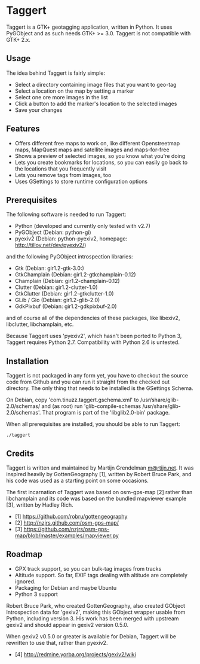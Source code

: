 Taggert
=======

Taggert is a GTK+ geotagging application, written in Python. It uses PyGObject
and as such needs GTK+ >= 3.0. Taggert is not compatible with GTK+ 2.x.

Usage
-----

The idea behind Taggert is fairly simple:
*  Select a directory containing image files that you want to geo-tag
*  Select a location on the map by setting a marker
*  Select one ore more images in the list
*  Click a button to add the marker's location to the selected images
* Save your changes

Features
--------

* Offers different free maps to work on, like different Openstreetmap maps,
  MapQuest maps and satellite images and maps-for-free
* Shows a preview of selected images, so you know what you're doing
* Lets you create bookmarks for locations, so you can easily go back to the
	locations that you frequently visit
* Lets you remove tags from images, too
* Uses GSettings to store runtime configuration options

Prerequisites
-------------

The following software is needed to run Taggert:

* Python (developed and currently only tested with v2.7)
* PyGObject    (Debian: python-gi)
* pyexiv2      (Debian: python-pyexiv2, homepage: http://tilloy.net/dev/pyexiv2/)

and the following PyGObject introspection libraries:

* Gtk          (Debian: gir1.2-gtk-3.0:)
* GtkChamplain (Debian: gir1.2-gtkchamplain-0.12)
* Champlain    (Debian: gir1.2-champlain-0.12)
* Clutter      (Debian: gir1.2-clutter-1.0)
* GtkClutter   (Debian: gir1.2-gtkclutter-1.0)
* GLib / Gio   (Debian: gir1.2-glib-2.0)
* GdkPixbuf    (Debian: gir1.2-gdkpixbuf-2.0)

and of course all of the dependencies of these packages, like libexiv2,
libclutter, libchamplain, etc.

Because Taggert uses 'pyexiv2', which hasn't been ported to Python 3, Taggert
requires Python 2.7. Compatibility with Python 2.6 is untested.

Installation
------------

Taggert is not packaged in any form yet, you have to checkout the source code
from Github and you can run it straight from the checked out directory. The
only thing that needs to be installed is the GSettings Schema.

On Debian, copy 'com.tinuzz.taggert.gschema.xml' to /usr/share/glib-2.0/schemas/
and (as root) run 'glib-compile-schemas /usr/share/glib-2.0/schemas'. That
program is part of the 'libglib2.0-bin' package.

When all prerequisites are installed, you should be able to run Taggert:

    ./taggert

Credits
-------

Taggert is written and maintained by Martijn Grendelman <m@rtijn.net>. It was
inspired heavily by GottenGeography [1], written by Robert Bruce Park, and his
code was used as a starting point on some occasions.

The first incarnation of Taggert was based on osm-gps-map [2] rather than
libchamplain and its code was based on the bundled mapviewer example [3],
written by Hadley Rich.

* [1] <https://github.com/robru/gottengeography>
* [2] <http://nzjrs.github.com/osm-gps-map/>
* [3] <https://github.com/nzjrs/osm-gps-map/blob/master/examples/mapviewer.py>


Roadmap
-------

* GPX track support, so you can bulk-tag images from tracks
* Altitude support. So far, EXIF tags dealing with altitude are completely ignored.
* Packaging for Debian and maybe Ubuntu
* Python 3 support

Robert Bruce Park, who created GottenGeography, also created GObject
Introspection data for 'gexiv2', making this GObject wrapper usable from
Python, including version 3. His work has been merged with upstream gexiv2
and should appear in gexiv2 version 0.5.0.

When gexiv2 v0.5.0 or greater is available for Debian, Taggert will be
rewritten to use that, rather than pyexiv2.

* [4] <http://redmine.yorba.org/projects/gexiv2/wiki>

